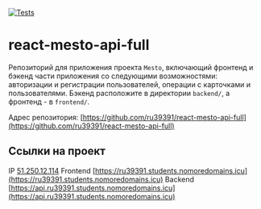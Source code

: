 [![Tests](https://github.com/ru39391/react-mesto-api-full/actions/workflows/tests.yml/badge.svg)](https://github.com/ru39391/react-mesto-api-full/actions/workflows/tests.yml)

# react-mesto-api-full

Репозиторий для приложения проекта `Mesto`, включающий фронтенд и бэкенд части приложения со следующими возможностями: авторизации и регистрации пользователей, операции с карточками и пользователями. Бэкенд расположите в директории `backend/`, а фронтенд - в `frontend/`. 

Адрес репозитория: [https://github.com/ru39391/react-mesto-api-full](https://github.com/ru39391/react-mesto-api-full)

## Ссылки на проект

IP [51.250.12.114](51.250.12.114)
Frontend [https://ru39391.students.nomoredomains.icu](https://ru39391.students.nomoredomains.icu)
Backend [https://api.ru39391.students.nomoredomains.icu](https://api.ru39391.students.nomoredomains.icu)
